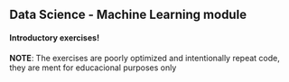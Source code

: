 ## Data Science - Machine Learning module
#### Introductory exercises!


****NOTE****: The exercises are poorly optimized and intentionally repeat code, they are ment for educacional purposes only
